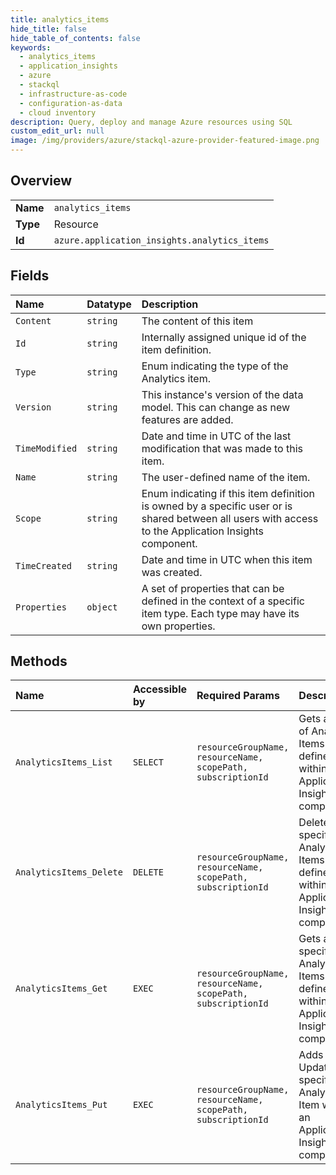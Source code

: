 ```yaml
---
title: analytics_items
hide_title: false
hide_table_of_contents: false
keywords:
  - analytics_items
  - application_insights
  - azure    
  - stackql
  - infrastructure-as-code
  - configuration-as-data
  - cloud inventory
description: Query, deploy and manage Azure resources using SQL
custom_edit_url: null
image: /img/providers/azure/stackql-azure-provider-featured-image.png
---
```

  
    

## Overview
<table><tbody>
<tr><td><b>Name</b></td><td><code>analytics_items</code></td></tr>
<tr><td><b>Type</b></td><td>Resource</td></tr>
<tr><td><b>Id</b></td><td><code>azure.application_insights.analytics_items</code></td></tr>
</tbody></table>

## Fields
| Name | Datatype | Description |
|:-----|:---------|:------------|
| `Content` | `string` | The content of this item |
| `Id` | `string` | Internally assigned unique id of the item definition. |
| `Type` | `string` | Enum indicating the type of the Analytics item. |
| `Version` | `string` | This instance's version of the data model. This can change as new features are added. |
| `TimeModified` | `string` | Date and time in UTC of the last modification that was made to this item. |
| `Name` | `string` | The user-defined name of the item. |
| `Scope` | `string` | Enum indicating if this item definition is owned by a specific user or is shared between all users with access to the Application Insights component. |
| `TimeCreated` | `string` | Date and time in UTC when this item was created. |
| `Properties` | `object` | A set of properties that can be defined in the context of a specific item type. Each type may have its own properties. |
## Methods
| Name | Accessible by | Required Params | Description |
|:-----|:--------------|:----------------|:------------|
| `AnalyticsItems_List` | `SELECT` | `resourceGroupName, resourceName, scopePath, subscriptionId` | Gets a list of Analytics Items defined within an Application Insights component. |
| `AnalyticsItems_Delete` | `DELETE` | `resourceGroupName, resourceName, scopePath, subscriptionId` | Deletes a specific Analytics Items defined within an Application Insights component. |
| `AnalyticsItems_Get` | `EXEC` | `resourceGroupName, resourceName, scopePath, subscriptionId` | Gets a specific Analytics Items defined within an Application Insights component. |
| `AnalyticsItems_Put` | `EXEC` | `resourceGroupName, resourceName, scopePath, subscriptionId` | Adds or Updates a specific Analytics Item within an Application Insights component. |

